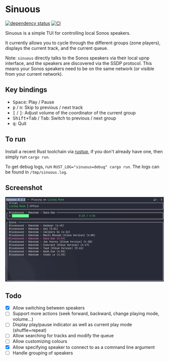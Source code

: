 # Sinuous

[![dependency status](https://deps.rs/repo/github/abusch/sinuous/status.svg)](https://deps.rs/repo/github/abusch/sinuous)
[![CI](https://github.com/abusch/sinuous/actions/workflows/rust.yml/badge.svg)](https://github.com/abusch/sinuous/actions/workflows/rust.yml)

Sinuous is a simple TUI for controlling local Sonos speakers.

It currently allows you to cycle through the different groups (zone players),
displays the current track, and the current queue.

Note: `sinuous` directly talks to the Sonos speakers via their local upnp
interface, and the speakers are discovered via the SSDP protocol. This means
your Sonos speakers need to be on the same network (or visible from your
current network).

## Key bindings

- <kbd>Space</kbd>: Play / Pause
- <kbd>p</kbd> / <kbd>n</kbd>: Skip to previous / next track
- <kbd>[</kbd> / <kbd>]</kbd>: Adjust volume of the coordinator of the current group
- <kbd>Shift+Tab</kbd> / <kbd>Tab</kbd>: Switch to previous / next group
- <kbd>q</kbd>: Quit

## To run

Install a recent Rust toolchain via [rustup](https://rustup.rs), if you don't
already have one, then simply run `cargo run`.

To get debug logs, run `RUST_LOG="sinuous=debug" cargo run`. The logs can be
found in `/tmp/sinuous.log`.

## Screenshot

![screenshot](assets/screenshot.png)

## Todo

- [x] Allow switching between speakers
- [ ] Support more actions (seek forward, backward, change playing mode, volume...)
- [ ] Display play/pause indicator as well as current play mode (shuffle+repeat)
- [ ] Allow searching for tracks and modify the queue
- [ ] Allow customizing colours
- [x] Allow specifying speaker to connect to as a command line argument
- [ ] Handle grouping of speakers
